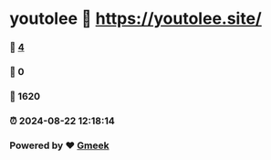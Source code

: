 # youtolee :link: https://youtolee.site/ 
### :page_facing_up: [4](https://youtolee.site//tag.html) 
### :speech_balloon: 0 
### :hibiscus: 1620 
### :alarm_clock: 2024-08-22 12:18:14 
### Powered by :heart: [Gmeek](https://github.com/Meekdai/Gmeek)
